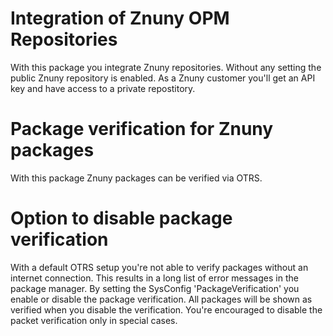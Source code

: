# Integration of Znuny OPM Repositories

With this package you integrate Znuny repositories. Without any setting the public Znuny repository is enabled. As a Znuny customer you'll get an API key and have access to a private repostitory.


# Package verification for Znuny packages

With this package Znuny packages can be verified via OTRS.


# Option to disable package verification

With a default OTRS setup you're not able to verify packages without an internet connection. This results in a long list of error messages in the package manager. By setting the SysConfig 'PackageVerification' you enable or disable the package verification. All packages will be shown as verified when you disable the verification. You're encouraged  to disable the packet verification only in special cases.
